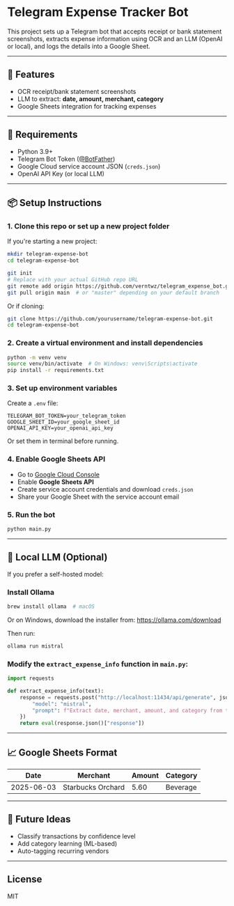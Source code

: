 # Telegram Expense Tracker Bot

This project sets up a Telegram bot that accepts receipt or bank statement screenshots, extracts expense information using OCR and an LLM (OpenAI or local), and logs the details into a Google Sheet.

---

## 🚀 Features
- OCR receipt/bank statement screenshots
- LLM to extract: **date, amount, merchant, category**
- Google Sheets integration for tracking expenses

---

## 🧰 Requirements
- Python 3.9+
- Telegram Bot Token ([@BotFather](https://t.me/botfather))
- Google Cloud service account JSON (`creds.json`)
- OpenAI API Key (or local LLM)

---

## 📦 Setup Instructions

### 1. Clone this repo or set up a new project folder
If you're starting a new project:
```bash
mkdir telegram-expense-bot
cd telegram-expense-bot

git init
# Replace with your actual GitHub repo URL
git remote add origin https://github.com/verntwz/telegram_expense_bot.git
git pull origin main  # or "master" depending on your default branch
```
Or if cloning:
```bash
git clone https://github.com/yourusername/telegram-expense-bot.git
cd telegram-expense-bot
```

### 2. Create a virtual environment and install dependencies
```bash
python -m venv venv
source venv/bin/activate  # On Windows: venv\Scripts\activate
pip install -r requirements.txt
```

### 3. Set up environment variables
Create a `.env` file:
```
TELEGRAM_BOT_TOKEN=your_telegram_token
GOOGLE_SHEET_ID=your_google_sheet_id
OPENAI_API_KEY=your_openai_api_key
```

Or set them in terminal before running.

### 4. Enable Google Sheets API
- Go to [Google Cloud Console](https://console.cloud.google.com/)
- Enable **Google Sheets API**
- Create service account credentials and download `creds.json`
- Share your Google Sheet with the service account email

### 5. Run the bot
```bash
python main.py
```

---

## 🤖 Local LLM (Optional)
If you prefer a self-hosted model:

### Install Ollama
```bash
brew install ollama  # macOS
```
Or on Windows, download the installer from: https://ollama.com/download

Then run:
```bash
ollama run mistral
```

### Modify the `extract_expense_info` function in `main.py`:
```python
import requests

def extract_expense_info(text):
    response = requests.post("http://localhost:11434/api/generate", json={
        "model": "mistral",
        "prompt": f"Extract date, merchant, amount, and category from the following text: {text}. Output in JSON."
    })
    return eval(response.json()["response"])
```

---

## 📈 Google Sheets Format
| Date       | Merchant        | Amount | Category  |
|------------|------------------|--------|-----------|
| 2025-06-03 | Starbucks Orchard| 5.60   | Beverage  |

---

## 🧪 Future Ideas
- Classify transactions by confidence level
- Add category learning (ML-based)
- Auto-tagging recurring vendors

---

## License
MIT

